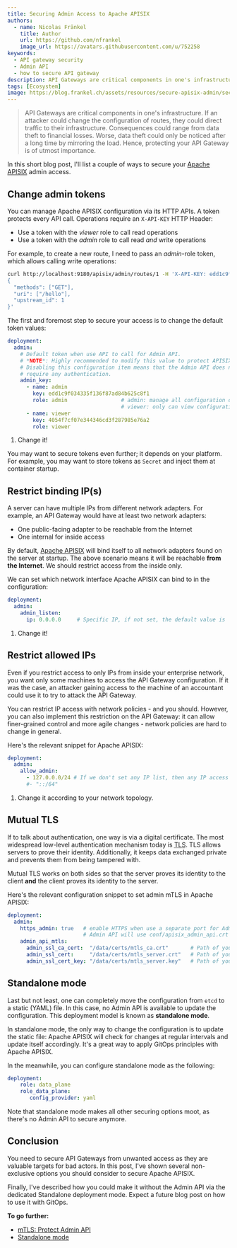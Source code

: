 ```yaml
---
title: Securing Admin Access to Apache APISIX
authors:
  - name: Nicolas Fränkel
    title: Author
    url: https://github.com/nfrankel
    image_url: https://avatars.githubusercontent.com/u/752258
keywords:
  - API gateway security
  - Admin API
  - how to secure API gateway
description: API Gateways are critical components in one's infrastructure. If an attacker could change the configuration of routes, they could direct traffic to their infrastructure. Consequences could range from data theft to financial losses. Worse, data theft could only be noticed after a long time by mirroring the load. Hence, protecting your API Gateway is of utmost importance
tags: [Ecosystem]
image: https://blog.frankel.ch/assets/resources/secure-apisix-admin/security-g85f9e284f.jpg
---
```


> API Gateways are critical components in one's infrastructure. If an attacker could change the configuration of routes, they could direct traffic to their infrastructure. Consequences could range from data theft to financial losses. Worse, data theft could only be noticed after a long time by mirroring the load. Hence, protecting your API Gateway is of utmost importance.

<!--truncate-->

<head>
    <link rel="canonical" href="https://blog.frankel.ch/secure-apisix-admin/" />
</head>

In this short blog post, I'll list a couple of ways to secure your [Apache APISIX](https://apisix.apache.org/) admin access.

## Change admin tokens

You can manage Apache APISIX configuration via its HTTP APIs. A token protects every API call. Operations require an `X-API-KEY` HTTP Header:

* Use a token with the _viewer_ role to call read operations
* Use a token with the _admin_ role to call read *and* write operations

For example, to create a new route, I need to pass an _admin_-role token, which allows calling write operations:

```bash
curl http://localhost:9180/apisix/admin/routes/1 -H 'X-API-KEY: edd1c9f034335f136f87ad84b625c8f1' -X PUT -d '
{
  "methods": ["GET"],
  "uri": ["/hello"],
  "upstream_id": 1
}'
```

The first and foremost step to secure your access is to change the default token values:

```yaml
deployment:
  admin:
    # Default token when use API to call for Admin API.
    # *NOTE*: Highly recommended to modify this value to protect APISIX's Admin API.
    # Disabling this configuration item means that the Admin API does not
    # require any authentication.
    admin_key:
      - name: admin
        key: edd1c9f034335f136f87ad84b625c8f1                                    #1
        role: admin                 # admin: manage all configuration data
                                    # viewer: only can view configuration data
      - name: viewer
        key: 4054f7cf07e344346cd3f287985e76a2                                    #1
        role: viewer
```

1. Change it!

You may want to secure tokens even further; it depends on your platform. For example, you may want to store tokens as `Secret` and inject them at container startup.

## Restrict binding IP(s)

A server can have multiple IPs from different network adapters. For example, an API Gateway would have at least two network adapters:

* One public-facing adapter to be reachable from the Internet
* One internal for inside access

By default, [Apache APISIX](https://github.com/apache/apisix) will bind itself to all network adapters found on the server at startup. The above scenario means it will be reachable **from the Internet**. We should restrict access from the inside only.

We can set which network interface Apache APISIX can bind to in the configuration:

```yaml
deployment:
  admin:
    admin_listen:
      ip: 0.0.0.0     # Specific IP, if not set, the default value is `0.0.0.0` #1
```

1. Change it!

## Restrict allowed IPs

Even if you restrict access to only IPs from inside your enterprise network, you want only some machines to access the API Gateway configuration. If it was the case, an attacker gaining access to the machine of an accountant could use it to try to attack the API Gateway.

You can restrict IP access with network policies - and you should. However, you can also implement this restriction on the API Gateway: it can allow finer-grained control and more agile changes - network policies are hard to change in general.

Here's the relevant snippet for Apache APISIX:

```yaml
deployment:
  admin:
    allow_admin:
      - 127.0.0.0/24 # If we don't set any IP list, then any IP access is allowed by default
      #- "::/64"                                                                #1
```

1. Change it according to your network topology.

## Mutual TLS

If to talk about authentication, one way is via a digital certificate. The most widespread low-level authentication mechanism today is <abbr title="Transport Layer Security">TLS</abbr>. TLS allows servers to prove their identity. Additionally, it keeps data exchanged private and prevents them from being tampered with.

Mutual TLS works on both sides so that the server proves its identity to the client **and** the client proves its identity to the server.

Here's the relevant configuration snippet to set admin mTLS in Apache APISIX:

```yaml
deployment:
  admin:
    https_admin: true   # enable HTTPS when use a separate port for Admin API
                        # Admin API will use conf/apisix_admin_api.crt and conf/apisix_admin_api.key as certificate
    admin_api_mtls:
      admin_ssl_ca_cert:  "/data/certs/mtls_ca.crt"       # Path of your self-signed ca cert
      admin_ssl_cert:     "/data/certs/mtls_server.crt"   # Path of your self-signed server side cert
      admin_ssl_cert_key: "/data/certs/mtls_server.key"   # Path of your self-signed server side key
```

## Standalone mode

Last but not least, one can completely move the configuration from `etcd` to a static (YAML) file. In this case, no Admin API is available to update the configuration. This deployment model is known as **standalone mode**.

In standalone mode, the only way to change the configuration is to update the static file: Apache APISIX will check for changes at regular intervals and update itself accordingly. It's a great way to apply GitOps principles with Apache APISIX.

In the meanwhile, you can configure standalone mode as the following:

```yaml
deployment:
    role: data_plane
    role_data_plane:
       config_provider: yaml
```

Note that standalone mode makes all other securing options moot, as there's no Admin API to secure anymore.

## Conclusion

You need to secure API Gateways from unwanted access as they are valuable targets for bad actors. In this post, I've shown several non-exclusive options you should consider to secure Apache APISIX.

Finally, I've described how you could make it without the Admin API via the dedicated Standalone deployment mode. Expect a future blog post on how to use it with GitOps.

**To go further:**

* [mTLS: Protect Admin API](https://apisix.apache.org/docs/apisix/mtls/#protect-admin-api)
* [Standalone mode](https://apisix.apache.org/docs/apisix/deployment-modes/#standalone)
